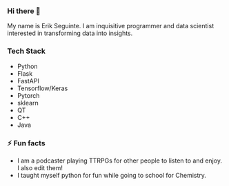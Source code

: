 ### Hi there 👋

<!--
**ErikSeguinte/ErikSeguinte** is a ✨ _special_ ✨ repository because its `README.md` (this file) appears on your GitHub profile.

Here are some ideas to get you started:

- 🔭 I’m currently working on ...
- 🌱 I’m currently learning ...
- 👯 I’m looking to collaborate on ...
- 🤔 I’m looking for help with ...
- 💬 Ask me about ...
- 📫 How to reach me: ...
- 😄 Pronouns: ...
- ⚡ Fun fact: ...
-->

My name is Erik Seguinte. I am inquisitive programmer and data scientist interested in transforming data into insights.

### Tech Stack
- Python
- Flask
- FastAPI
- Tensorflow/Keras
- Pytorch
- sklearn
- QT
- C++
- Java

### ⚡ Fun facts
- I am a podcaster playing TTRPGs for other people to listen to and enjoy. I also edit them!
- I taught myself python for fun while going to school for Chemistry.
 
